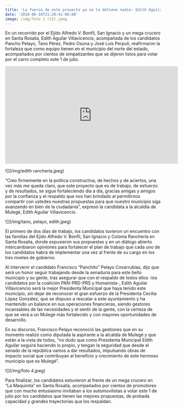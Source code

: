 ```yaml
---
title: 'La fuerza de este proyecto ya no la detiene nadie: Edith Aguilar'
date: '2018-06-14T21:20:41-06:00'
image: /img/foto 1 (13).jpeg
---
```

En un recorrido por el Ejido Alfredo V. Bonfil, San Ignacio y un
 mega crucero en Santa Rosalía, Edith Aguilar Villavicencio, acompañada de los candidatos Pancho Pelayo, Tano Pérez, Pedro Osuna y José Luis Perpuli, reafirmaron la  fortaleza que como equipo tienen en el municipio del norte del estado, acompañados por  cientos de simpatizantes que se dijeron listos para votar por el carro completo este 1 de julio.

<iframe src="https://www.facebook.com/plugins/video.php?href=https%3A%2F%2Fwww.facebook.com%2FEdithAguilarVillacio%2Fvideos%2F2105617839675877%2F&show_text=0&width=560" width="560" height="315" style="border:none;overflow:hidden" scrolling="no" frameborder="0" allowTransparency="true" allowFullScreen="true"></iframe>

![](/img/edith ranchería.jpeg)

“Creo firmemente en la política constructiva, de hechos y de aciertos, una vez más me
 queda claro, que este proyecto que es de trabajo, de esfuerzo y de resultados, se sigue
 fortaleciendo día a día, gracias amigas y amigos por la confianza y el respaldo que nos  han brindado al permitirnos compartir con ustedes nuestras propuestas para que nuestro  municipio siga avanzando en bien de la ciudadanía”, expresó la candidata a la alcaldía de  Mulegé, Edith Aguilar Villavicencio.

![](/img/tano, pelayo, edith.jpeg)

El primero de dos días de trabajo, los candidatos tuvieron un encuentro con las familias  del Ejido Alfredo V. Bonfil, San Ignacio y Colonia Ranchería en Santa Rosalía, donde  expusieron sus propuestas y en un diálogo abierto intercambiaron opiniones para  fortalecer el plan de trabajo que cada uno de los candidatos habrá de implementar una  vez al frente de su cargo en los tres niveles de gobierno.

Al intervenir el candidato Francisco “Panchito” Pelayo Covarrubias, dijo que será un  honor seguir trabajando desde la senaduría para este bello municipio y su gente, tras  asegurar que con el respaldo de todos ellos -los candidatos por la coalición PAN-PRD-PRS y Humanista-, Edith Aguilar Villavicencio será la mejor Presidenta Municipal que  haya tenido este municipio, sin dejar de reconocer el gran esfuerzo de la Presidenta
 Cecilia López González, que se dispuso a rescatar a este ayuntamiento y ha mantenido  un balance en sus operaciones financieras, siendo gestores incansables de las  necesidades y el sentir de la gente, con la certeza de que se verá a un Mulegé más  fortalecido y con mayores oportunidades de desarrollo.

En su discurso, Francisco Pelayo reconoció las gestiones que en su momento realizó  como diputada la aspirante a la alcaldía de Mulegé y que están a la vista de todos, “no  dudo que como Presidenta Municipal Edith Aguilar seguirá haciendo lo propio, y tengan la  seguridad que desde el senado de la república vamos a dar resultados, impulsando obras  de impacto social que contribuyan al beneficio y crecimiento de este hermoso municipio  que es Mulegé”.

![](/img/foto 4.jpeg)

Para finalizar, los candidatos estuvieron al frente de un mega crucero en “La Maquinita”  en Santa Rosalía, acompañados por cientos de promotores que con mucho entusiasmo  invitaban a los automovilistas a votar este 1 de julio por los candidatos que tienen las  mejores propuestas, de probada capacidad y grandes trayectorias que los respaldan.
